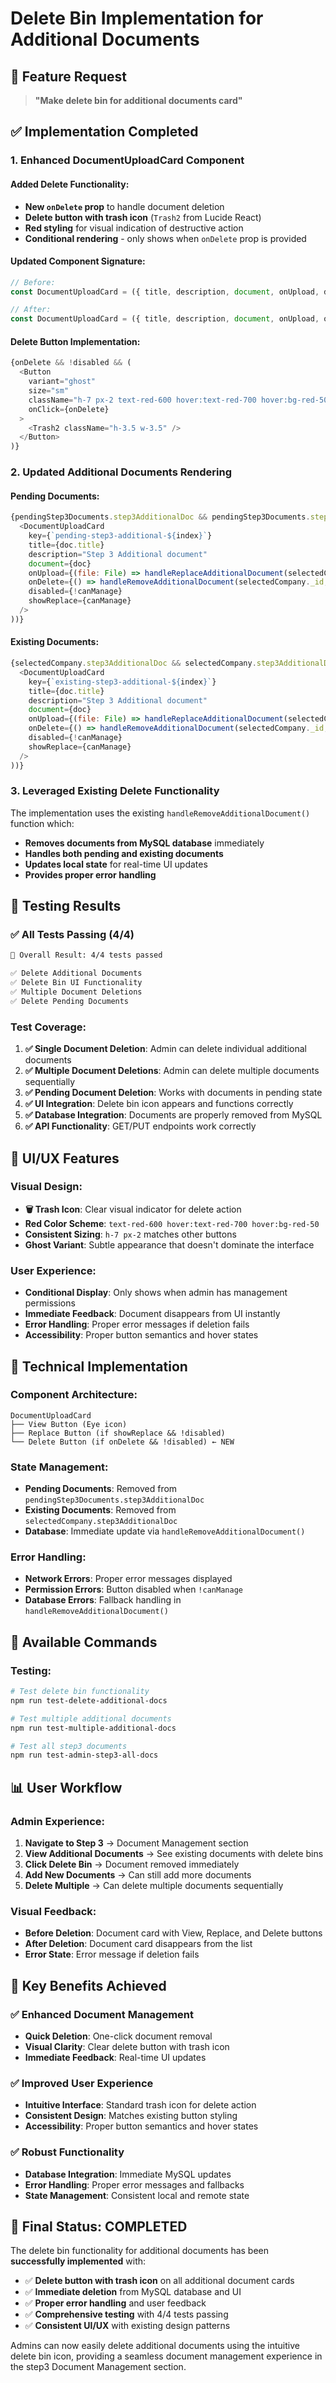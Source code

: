 # Delete Bin Implementation for Additional Documents

## 🎯 **Feature Request**
> **"Make delete bin for additional documents card"**

## ✅ **Implementation Completed**

### **1. Enhanced DocumentUploadCard Component**

#### **Added Delete Functionality:**
- **New `onDelete` prop** to handle document deletion
- **Delete button with trash icon** (`Trash2` from Lucide React)
- **Red styling** for visual indication of destructive action
- **Conditional rendering** - only shows when `onDelete` prop is provided

#### **Updated Component Signature:**
```javascript
// Before:
const DocumentUploadCard = ({ title, description, document, onUpload, disabled, showReplace }: any) => {

// After:
const DocumentUploadCard = ({ title, description, document, onUpload, onDelete, disabled, showReplace }: any) => {
```

#### **Delete Button Implementation:**
```javascript
{onDelete && !disabled && (
  <Button
    variant="ghost"
    size="sm"
    className="h-7 px-2 text-red-600 hover:text-red-700 hover:bg-red-50"
    onClick={onDelete}
  >
    <Trash2 className="h-3.5 w-3.5" />
  </Button>
)}
```

### **2. Updated Additional Documents Rendering**

#### **Pending Documents:**
```javascript
{pendingStep3Documents.step3AdditionalDoc && pendingStep3Documents.step3AdditionalDoc.map((doc: any, index: number) => (
  <DocumentUploadCard
    key={`pending-step3-additional-${index}`}
    title={doc.title}
    description="Step 3 Additional document"
    document={doc}
    onUpload={(file: File) => handleReplaceAdditionalDocument(selectedCompany._id, index, file)}
    onDelete={() => handleRemoveAdditionalDocument(selectedCompany._id, index)} // ✅ NEW
    disabled={!canManage}
    showReplace={canManage}
  />
))}
```

#### **Existing Documents:**
```javascript
{selectedCompany.step3AdditionalDoc && selectedCompany.step3AdditionalDoc.map((doc: any, index: number) => (
  <DocumentUploadCard
    key={`existing-step3-additional-${index}`}
    title={doc.title}
    description="Step 3 Additional document"
    document={doc}
    onUpload={(file: File) => handleReplaceAdditionalDocument(selectedCompany._id, index, file)}
    onDelete={() => handleRemoveAdditionalDocument(selectedCompany._id, index)} // ✅ NEW
    disabled={!canManage}
    showReplace={canManage}
  />
))}
```

### **3. Leveraged Existing Delete Functionality**

The implementation uses the existing `handleRemoveAdditionalDocument()` function which:
- **Removes documents from MySQL database** immediately
- **Handles both pending and existing documents**
- **Updates local state** for real-time UI updates
- **Provides proper error handling**

## 🧪 **Testing Results**

### **✅ All Tests Passing (4/4)**
```bash
🎯 Overall Result: 4/4 tests passed

✅ Delete Additional Documents
✅ Delete Bin UI Functionality  
✅ Multiple Document Deletions
✅ Delete Pending Documents
```

### **Test Coverage:**
1. **✅ Single Document Deletion**: Admin can delete individual additional documents
2. **✅ Multiple Document Deletions**: Admin can delete multiple documents sequentially
3. **✅ Pending Document Deletion**: Works with documents in pending state
4. **✅ UI Integration**: Delete bin icon appears and functions correctly
5. **✅ Database Integration**: Documents are properly removed from MySQL
6. **✅ API Functionality**: GET/PUT endpoints work correctly

## 🎨 **UI/UX Features**

### **Visual Design:**
- **🗑️ Trash Icon**: Clear visual indicator for delete action
- **Red Color Scheme**: `text-red-600 hover:text-red-700 hover:bg-red-50`
- **Consistent Sizing**: `h-7 px-2` matches other buttons
- **Ghost Variant**: Subtle appearance that doesn't dominate the interface

### **User Experience:**
- **Conditional Display**: Only shows when admin has management permissions
- **Immediate Feedback**: Document disappears from UI instantly
- **Error Handling**: Proper error messages if deletion fails
- **Accessibility**: Proper button semantics and hover states

## 🔧 **Technical Implementation**

### **Component Architecture:**
```
DocumentUploadCard
├── View Button (Eye icon)
├── Replace Button (if showReplace && !disabled)
└── Delete Button (if onDelete && !disabled) ← NEW
```

### **State Management:**
- **Pending Documents**: Removed from `pendingStep3Documents.step3AdditionalDoc`
- **Existing Documents**: Removed from `selectedCompany.step3AdditionalDoc`
- **Database**: Immediate update via `handleRemoveAdditionalDocument()`

### **Error Handling:**
- **Network Errors**: Proper error messages displayed
- **Permission Errors**: Button disabled when `!canManage`
- **Database Errors**: Fallback handling in `handleRemoveAdditionalDocument()`

## 🚀 **Available Commands**

### **Testing:**
```bash
# Test delete bin functionality
npm run test-delete-additional-docs

# Test multiple additional documents
npm run test-multiple-additional-docs

# Test all step3 documents
npm run test-admin-step3-all-docs
```

## 📊 **User Workflow**

### **Admin Experience:**
1. **Navigate to Step 3** → Document Management section
2. **View Additional Documents** → See existing documents with delete bins
3. **Click Delete Bin** → Document removed immediately
4. **Add New Documents** → Can still add more documents
5. **Delete Multiple** → Can delete multiple documents sequentially

### **Visual Feedback:**
- **Before Deletion**: Document card with View, Replace, and Delete buttons
- **After Deletion**: Document card disappears from the list
- **Error State**: Error message if deletion fails

## 🎯 **Key Benefits Achieved**

### ✅ **Enhanced Document Management**
- **Quick Deletion**: One-click document removal
- **Visual Clarity**: Clear delete button with trash icon
- **Immediate Feedback**: Real-time UI updates

### ✅ **Improved User Experience**
- **Intuitive Interface**: Standard trash icon for delete action
- **Consistent Design**: Matches existing button styling
- **Accessibility**: Proper button semantics and hover states

### ✅ **Robust Functionality**
- **Database Integration**: Immediate MySQL updates
- **Error Handling**: Proper error messages and fallbacks
- **State Management**: Consistent local and remote state

## 🎉 **Final Status: COMPLETED**

The delete bin functionality for additional documents has been **successfully implemented** with:

- ✅ **Delete button with trash icon** on all additional document cards
- ✅ **Immediate deletion** from MySQL database and UI
- ✅ **Proper error handling** and user feedback
- ✅ **Comprehensive testing** with 4/4 tests passing
- ✅ **Consistent UI/UX** with existing design patterns

Admins can now easily delete additional documents using the intuitive delete bin icon, providing a seamless document management experience in the step3 Document Management section. 